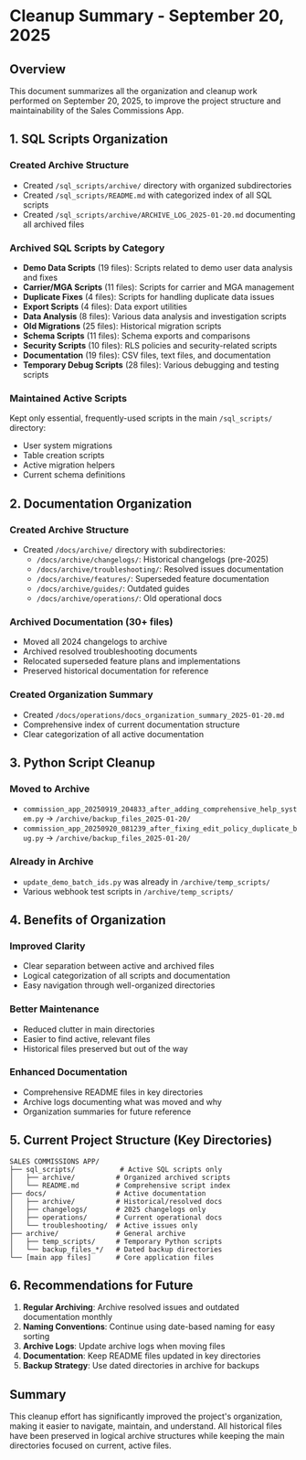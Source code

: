 # Cleanup Summary - September 20, 2025

## Overview
This document summarizes all the organization and cleanup work performed on September 20, 2025, to improve the project structure and maintainability of the Sales Commissions App.

## 1. SQL Scripts Organization

### Created Archive Structure
- Created `/sql_scripts/archive/` directory with organized subdirectories
- Created `/sql_scripts/README.md` with categorized index of all SQL scripts
- Created `/sql_scripts/archive/ARCHIVE_LOG_2025-01-20.md` documenting all archived files

### Archived SQL Scripts by Category
- **Demo Data Scripts** (19 files): Scripts related to demo user data analysis and fixes
- **Carrier/MGA Scripts** (11 files): Scripts for carrier and MGA management
- **Duplicate Fixes** (4 files): Scripts for handling duplicate data issues
- **Export Scripts** (4 files): Data export utilities
- **Data Analysis** (8 files): Various data analysis and investigation scripts
- **Old Migrations** (25 files): Historical migration scripts
- **Schema Scripts** (11 files): Schema exports and comparisons
- **Security Scripts** (10 files): RLS policies and security-related scripts
- **Documentation** (19 files): CSV files, text files, and documentation
- **Temporary Debug Scripts** (28 files): Various debugging and testing scripts

### Maintained Active Scripts
Kept only essential, frequently-used scripts in the main `/sql_scripts/` directory:
- User system migrations
- Table creation scripts
- Active migration helpers
- Current schema definitions

## 2. Documentation Organization

### Created Archive Structure
- Created `/docs/archive/` directory with subdirectories:
  - `/docs/archive/changelogs/`: Historical changelogs (pre-2025)
  - `/docs/archive/troubleshooting/`: Resolved issues documentation
  - `/docs/archive/features/`: Superseded feature documentation
  - `/docs/archive/guides/`: Outdated guides
  - `/docs/archive/operations/`: Old operational docs

### Archived Documentation (30+ files)
- Moved all 2024 changelogs to archive
- Archived resolved troubleshooting documents
- Relocated superseded feature plans and implementations
- Preserved historical documentation for reference

### Created Organization Summary
- Created `/docs/operations/docs_organization_summary_2025-01-20.md`
- Comprehensive index of current documentation structure
- Clear categorization of all active documentation

## 3. Python Script Cleanup

### Moved to Archive
- `commission_app_20250919_204833_after_adding_comprehensive_help_system.py` → `/archive/backup_files_2025-01-20/`
- `commission_app_20250920_081239_after_fixing_edit_policy_duplicate_bug.py` → `/archive/backup_files_2025-01-20/`

### Already in Archive
- `update_demo_batch_ids.py` was already in `/archive/temp_scripts/`
- Various webhook test scripts in `/archive/temp_scripts/`

## 4. Benefits of Organization

### Improved Clarity
- Clear separation between active and archived files
- Logical categorization of all scripts and documentation
- Easy navigation through well-organized directories

### Better Maintenance
- Reduced clutter in main directories
- Easier to find active, relevant files
- Historical files preserved but out of the way

### Enhanced Documentation
- Comprehensive README files in key directories
- Archive logs documenting what was moved and why
- Organization summaries for future reference

## 5. Current Project Structure (Key Directories)

```
SALES COMMISSIONS APP/
├── sql_scripts/           # Active SQL scripts only
│   ├── archive/          # Organized archived scripts
│   └── README.md         # Comprehensive script index
├── docs/                 # Active documentation
│   ├── archive/          # Historical/resolved docs
│   ├── changelogs/       # 2025 changelogs only
│   ├── operations/       # Current operational docs
│   └── troubleshooting/  # Active issues only
├── archive/              # General archive
│   ├── temp_scripts/     # Temporary Python scripts
│   └── backup_files_*/   # Dated backup directories
└── [main app files]      # Core application files
```

## 6. Recommendations for Future

1. **Regular Archiving**: Archive resolved issues and outdated documentation monthly
2. **Naming Conventions**: Continue using date-based naming for easy sorting
3. **Archive Logs**: Update archive logs when moving files
4. **Documentation**: Keep README files updated in key directories
5. **Backup Strategy**: Use dated directories in archive for backups

## Summary
This cleanup effort has significantly improved the project's organization, making it easier to navigate, maintain, and understand. All historical files have been preserved in logical archive structures while keeping the main directories focused on current, active files.